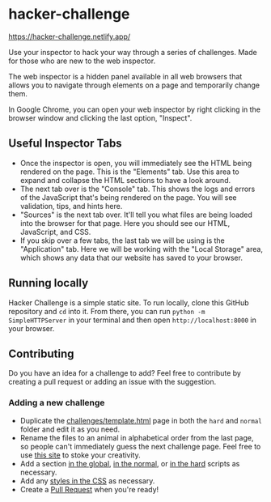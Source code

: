 # hacker-challenge

https://hacker-challenge.netlify.app/

Use your inspector to hack your way through a series of challenges. Made for those who are new to the web inspector.

The web inspector is a hidden panel available in all web browsers that allows you to navigate through elements on a page and temporarily change them.

In Google Chrome, you can open your web inspector by right clicking in the browser window and clicking the last option, "Inspect".

## Useful Inspector Tabs
- Once the inspector is open, you will immediately see the HTML being rendered on the page. This is the "Elements" tab. Use this area to expand and collapse the HTML sections to have a look around.
- The next tab over is the "Console" tab. This shows the logs and errors of the JavaScript that's being rendered on the page. You will see validation, tips, and hints here.
- "Sources" is the next tab over. It'll tell you what files are being loaded into the browser for that page. Here you should see our HTML, JavaScript, and CSS.
- If you skip over a few tabs, the last tab we will be using is the "Application" tab. Here we will be working with the "Local Storage" area, which shows any data that our website has saved to your browser.

## Running locally
Hacker Challenge is a simple static site. To run locally, clone this GitHub repository and `cd` into it. From there, you can run `python -m SimpleHTTPServer` in your terminal and then open `http://localhost:8000` in your browser.

## Contributing
Do you have an idea for a challenge to add? Feel free to contribute by creating a pull request or adding an issue with the suggestion.

### Adding a new challenge
- Duplicate the [challenges/template.html](challenges/template.html) page in both the `hard` and `normal` folder and edit it as you need.
- Rename the files to an animal in alphabetical order from the last page, so people can't immediately guess the next challenge page. Feel free to use [this site](https://a-z-animals.com/animals/) to stoke your creativity.
- Add a section [in the global](scripts/global.js), [in the normal](scripts/normal.js), or [in the hard](scripts/hard.js) scripts as necessary.
- Add any [styles in the CSS](style.css) as necessary.
- Create a [Pull Request](https://github.com/jessicard/hacker-challenge/compare) when you're ready!
